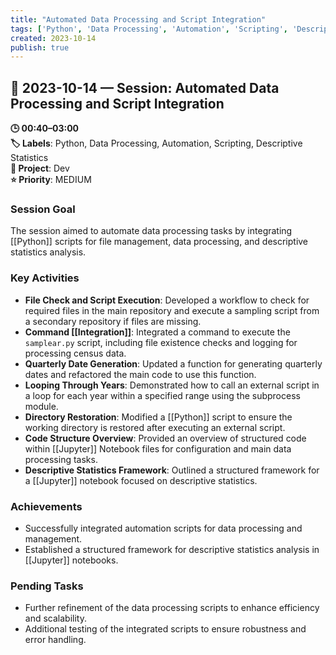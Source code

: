 ```yaml
---
title: "Automated Data Processing and Script Integration"
tags: ['Python', 'Data Processing', 'Automation', 'Scripting', 'Descriptive Statistics']
created: 2023-10-14
publish: true
---
```


## 📅 2023-10-14 — Session: Automated Data Processing and Script Integration

**🕒 00:40–03:00**  
**🏷️ Labels**: Python, Data Processing, Automation, Scripting, Descriptive Statistics  
**📂 Project**: Dev  
**⭐ Priority**: MEDIUM  


### Session Goal
The session aimed to automate data processing tasks by integrating [[Python]] scripts for file management, data processing, and descriptive statistics analysis.

### Key Activities
- **File Check and Script Execution**: Developed a workflow to check for required files in the main repository and execute a sampling script from a secondary repository if files are missing.
- **Command [[Integration]]**: Integrated a command to execute the `samplear.py` script, including file existence checks and logging for processing census data.
- **Quarterly Date Generation**: Updated a function for generating quarterly dates and refactored the main code to use this function.
- **Looping Through Years**: Demonstrated how to call an external script in a loop for each year within a specified range using the subprocess module.
- **Directory Restoration**: Modified a [[Python]] script to ensure the working directory is restored after executing an external script.
- **Code Structure Overview**: Provided an overview of structured code within [[Jupyter]] Notebook files for configuration and main data processing tasks.
- **Descriptive Statistics Framework**: Outlined a structured framework for a [[Jupyter]] notebook focused on descriptive statistics.

### Achievements
- Successfully integrated automation scripts for data processing and management.
- Established a structured framework for descriptive statistics analysis in [[Jupyter]] notebooks.

### Pending Tasks
- Further refinement of the data processing scripts to enhance efficiency and scalability.
- Additional testing of the integrated scripts to ensure robustness and error handling.
